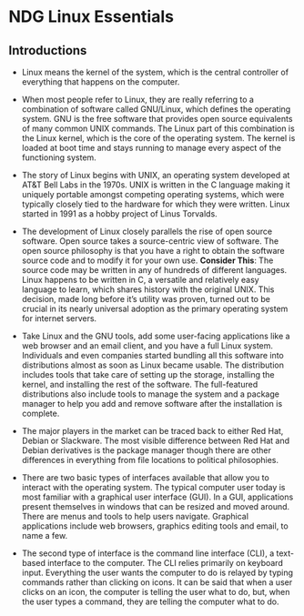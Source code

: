 # NDG Linux Essentials

## Introductions

* Linux means the kernel of the system, which is the central controller of everything that happens on the computer.

* When most people refer to Linux, they are really referring to a combination of software called GNU/Linux, which defines the operating system. GNU is the free software that provides open source equivalents of many common UNIX commands. The Linux part of this combination is the Linux kernel, which is the core of the operating system. The kernel is loaded at boot time and stays running to manage every aspect of the functioning system.

* The story of Linux begins with UNIX, an operating system developed at AT&T Bell Labs in the 1970s. UNIX is written in the C language making it uniquely portable amongst competing operating systems, which were typically closely tied to the hardware for which they were written. Linux started in 1991 as a hobby project of Linus Torvalds.

* The development of Linux closely parallels the rise of open source software. Open source takes a source-centric view of software. The open source philosophy is that you have a right to obtain the software source code and to modify it for your own use. **Consider This**: The source code may be written in any of hundreds of different languages. Linux happens to be written in C, a versatile and relatively easy language to learn, which shares history with the original UNIX. This decision, made long before it’s utility was proven, turned out to be crucial in its nearly universal adoption as the primary operating system for internet servers.

* Take Linux and the GNU tools, add some user-facing applications like a web browser and an email client, and you have a full Linux system. Individuals and even companies started bundling all this software into distributions almost as soon as Linux became usable. The distribution includes tools that take care of setting up the storage, installing the kernel, and installing the rest of the software. The full-featured distributions also include tools to manage the system and a package manager to help you add and remove software after the installation is complete.

* The major players in the market can be traced back to either Red Hat, Debian or Slackware. The most visible difference between Red Hat and Debian derivatives is the package manager though there are other differences in everything from file locations to political philosophies.

* There are two basic types of interfaces available that allow you to interact with the operating system. The typical computer user today is most familiar with a graphical user interface (GUI). In a GUI, applications present themselves in windows that can be resized and moved around. There are menus and tools to help users navigate. Graphical applications include web browsers, graphics editing tools and email, to name a few.

* The second type of interface is the command line interface (CLI), a text-based interface to the computer. The CLI relies primarily on keyboard input. Everything the user wants the computer to do is relayed by typing commands rather than clicking on icons. It can be said that when a user clicks on an icon, the computer is telling the user what to do, but, when the user types a command, they are telling the computer what to do.